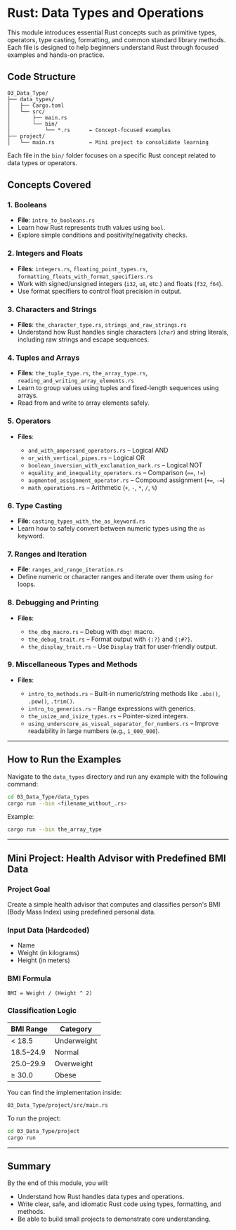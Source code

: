 # Rust: Data Types and Operations

This module introduces essential Rust concepts such as primitive types, operators, type casting, formatting, and common standard library methods. Each file is designed to help beginners understand Rust through focused examples and hands-on practice.

## Code Structure

```
03_Data_Type/
├── data_types/
│   ├── Cargo.toml
│   └── src/
│       ├── main.rs
│       └── bin/
│           └── *.rs      ← Concept-focused examples
├── project/
│   └── main.rs           ← Mini project to consolidate learning
```

Each file in the `bin/` folder focuses on a specific Rust concept related to data types or operators.

## Concepts Covered

### 1. **Booleans**

* **File**: `intro_to_booleans.rs`
* Learn how Rust represents truth values using `bool`.
* Explore simple conditions and positivity/negativity checks.

### 2. **Integers and Floats**

* **Files**: `integers.rs`, `floating_point_types.rs`, `formatting_floats_with_format_specifiers.rs`
* Work with signed/unsigned integers (`i32`, `u8`, etc.) and floats (`f32`, `f64`).
* Use format specifiers to control float precision in output.

### 3. **Characters and Strings**

* **Files**: `the_character_type.rs`, `strings_and_raw_strings.rs`
* Understand how Rust handles single characters (`char`) and string literals, including raw strings and escape sequences.

### 4. **Tuples and Arrays**

* **Files**: `the_tuple_type.rs`, `the_array_type.rs`, `reading_and_writing_array_elements.rs`
* Learn to group values using tuples and fixed-length sequences using arrays.
* Read from and write to array elements safely.

### 5. **Operators**

* **Files**:

  * `and_with_ampersand_operators.rs` – Logical AND
  * `or_with_vertical_pipes.rs` – Logical OR
  * `boolean_inversion_with_exclamation_mark.rs` – Logical NOT
  * `equality_and_inequality_operators.rs` – Comparison (`==`, `!=`)
  * `augmented_assignment_operator.rs` – Compound assignment (`+=`, `-=`)
  * `math_operations.rs` – Arithmetic (`+`, `-`, `*`, `/`, `%`)

### 6. **Type Casting**

* **File**: `casting_types_with_the_as_keyword.rs`
* Learn how to safely convert between numeric types using the `as` keyword.

### 7. **Ranges and Iteration**

* **File**: `ranges_and_range_iteration.rs`
* Define numeric or character ranges and iterate over them using `for` loops.

### 8. **Debugging and Printing**

* **Files**:

  * `the_dbg_macro.rs` – Debug with `dbg!` macro.
  * `the_debug_trait.rs` – Format output with `{:?}` and `{:#?}`.
  * `the_display_trait.rs` – Use `Display` trait for user-friendly output.

### 9. **Miscellaneous Types and Methods**

* **Files**:

  * `intro_to_methods.rs` – Built-in numeric/string methods like `.abs()`, `.pow()`, `.trim()`.
  * `intro_to_generics.rs` – Range expressions with generics.
  * `the_usize_and_isize_types.rs` – Pointer-sized integers.
  * `using_underscore_as_visual_separator_for_numbers.rs` – Improve readability in large numbers (e.g., `1_000_000`).

---

## How to Run the Examples

Navigate to the `data_types` directory and run any example with the following command:

```bash
cd 03_Data_Type/data_types
cargo run --bin <filename_without_.rs>
```

Example:

```bash
cargo run --bin the_array_type
```

---

## Mini Project: **Health Advisor with Predefined BMI Data**

### Project Goal

Create a simple health advisor that computes and classifies person's BMI (Body Mass Index) using predefined personal data.

### Input Data (Hardcoded)

* Name
* Weight (in kilograms)
* Height (in meters)

### BMI Formula

```
BMI = Weight / (Height ^ 2)
```

### Classification Logic

| BMI Range | Category    |
| --------- | ----------- |
| < 18.5    | Underweight |
| 18.5–24.9 | Normal      |
| 25.0–29.9 | Overweight  |
| ≥ 30.0    | Obese       |


You can find the implementation inside:

```
03_Data_Type/project/src/main.rs
```

To run the project:

```bash
cd 03_Data_Type/project
cargo run
```

---

## Summary

By the end of this module, you will:

* Understand how Rust handles data types and operations.
* Write clear, safe, and idiomatic Rust code using types, formatting, and methods.
* Be able to build small projects to demonstrate core understanding.